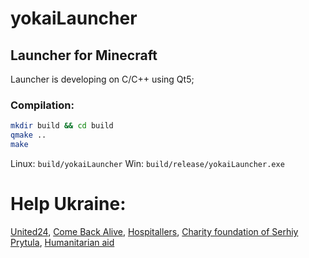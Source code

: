 # yokaiLauncher
## Launcher for Minecraft
Launcher is developing on C/C++ using Qt5;

### Compilation:
```bash
mkdir build && cd build
qmake ..
make
```

Linux: `build/yokaiLauncher`
Win: `build/release/yokaiLauncher.exe`

# Help Ukraine:
[United24](https://u24.gov.ua/), [Come Back Alive](https://savelife.in.ua/en/), [Hospitallers](https://www.hospitallers.life/needs-hospitallers), [Charity foundation of Serhiy Prytula](https://prytulafoundation.org/en), [Humanitarian aid](https://help.gov.ua/en/)
